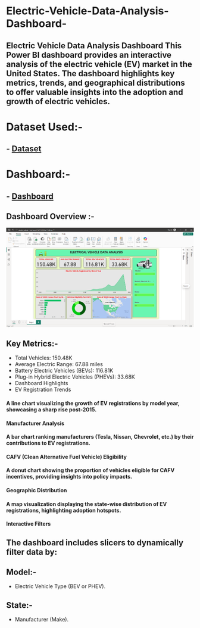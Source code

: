 # Electric-Vehicle-Data-Analysis-Dashboard-
## Electric Vehicle Data Analysis Dashboard This Power BI dashboard provides an interactive analysis of the electric vehicle (EV) market in the United States. The dashboard highlights key metrics, trends, and geographical distributions to offer valuable insights into the adoption and growth of electric vehicles.

# Dataset Used:-
## - <a href="https://github.com/darshan-masane/Electric-Vehicle-Data-Analysis-Dashboard-/blob/main/Electric_Vehicle_Population_Data.zip">Dataset</a>

# Dashboard:-
## - <a href='https://github.com/darshan-masane/Electric-Vehicle-Data-Analysis-Dashboard-/blob/main/electric_vehicle.pbix'>Dashboard</a>
## Dashboard Overview :-
![Screenshot 2024-11-01 120048.](https://github.com/darshan-masane/Electric-Vehicle-Data-Analysis-Dashboard-/blob/main/Screenshot%202024-11-21%20113003.png)
## Key Metrics:-
- Total Vehicles: 150.48K
- Average Electric Range: 67.88 miles
- Battery Electric Vehicles (BEVs): 116.81K
- Plug-in Hybrid Electric Vehicles (PHEVs): 33.68K
- Dashboard Highlights
- EV Registration Trends

#### A line chart visualizing the growth of EV registrations by model year, showcasing a sharp rise post-2015.
#### Manufacturer Analysis

#### A bar chart ranking manufacturers (Tesla, Nissan, Chevrolet, etc.) by their contributions to EV registrations.
#### CAFV (Clean Alternative Fuel Vehicle) Eligibility

#### A donut chart showing the proportion of vehicles eligible for CAFV incentives, providing insights into policy impacts.
#### Geographic Distribution

#### A map visualization displaying the state-wise distribution of EV registrations, highlighting adoption hotspots.
#### Interactive Filters
## The dashboard includes slicers to dynamically filter data by:

## Model:-
- Electric Vehicle Type (BEV or PHEV).
## State:-
- Manufacturer (Make).
